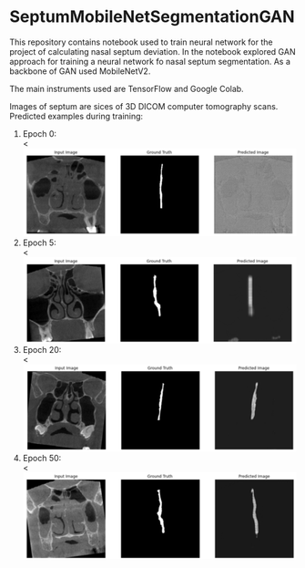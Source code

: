 # SeptumMobileNetSegmentationGAN

This repository contains notebook used to train neural network for the project of calculating nasal septum deviation. 
In the notebook explored GAN approach for training a neural network fo nasal septum segmentation.
As a backbone of GAN used MobileNetV2.

The main instruments used are TensorFlow and Google Colab.

Images of septum are sices of 3D DICOM computer tomography scans. 
Predicted examples during training:
1) Epoch 0:
   </br>
   <<img src="./images/t=0.png" width="600"/>
2) Epoch 5:
    </br>
   <<img src="./images/t=5.png" width="600" />
3) Epoch 20:
    </br>
   <<img src="./images/t=20.png" width="600"/>
4) Epoch 50:
    </br>
   <<img src="./images/t=50.png" width="600"/>
